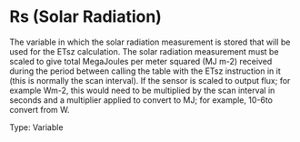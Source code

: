 # Rs (Solar Radiation)

The variable in which the solar radiation measurement is stored that will be used for the ETsz calculation. The solar radiation measurement must be scaled to give total MegaJoules per meter squared (MJ m-2) received during the period between calling the table with the ETsz instruction in it (this is normally the scan interval). If the sensor is scaled to output flux; for example Wm-2, this would need to be multiplied by the scan interval in seconds and a multiplier applied to convert to MJ; for example, 10-6to convert from W.

Type: Variable
